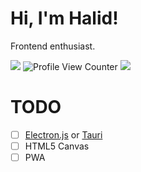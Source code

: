 # Hi, I'm Halid! 
Frontend enthusiast.



[![](https://img.shields.io/twitter/follow/halidislm?style=social)](https://www.twitter.com/halidislm)
![Profile View Counter](https://komarev.com/ghpvc/?username=imhalid)
[![](https://img.shields.io/github/followers/imhalid?style=social)](https://www.github.com/imhalid)
<!-- [![](https://img.shields.io/badge/-open%20to%20work-gray?labelColor=green)](https://www.linkedin.com/in/imhalid001/) -->


# TODO
- [ ] [Electron.js](https://www.electronjs.org/) or [Tauri](https://tauri.app/)
- [ ] HTML5 Canvas
- [ ] PWA
